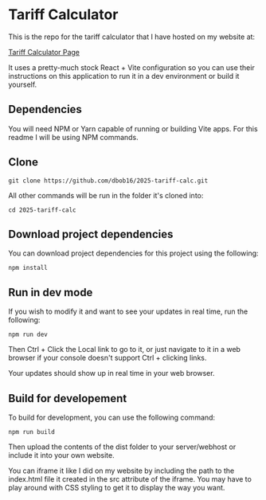 # Tariff Calculator

This is the repo for the tariff calculator that I have hosted on my website at:

[Tariff Calculator Page](https://dilangilluly.us/projects/tariff-calculator/)

It uses a pretty-much stock React + Vite configuration so you can use their instructions on this application to run it in a dev environment or build it yourself.

## Dependencies

You will need NPM or Yarn capable of running or building Vite apps. For this readme I will be using NPM commands.

## Clone

`git clone https://github.com/dbob16/2025-tariff-calc.git`

All other commands will be run in the folder it's cloned into:

`cd 2025-tariff-calc`

## Download project dependencies

You can download project dependencies for this project using the following:

`npm install`

## Run in dev mode

If you wish to modify it and want to see your updates in real time, run the following:

`npm run dev`

Then Ctrl + Click the Local link to go to it, or just navigate to it in a web browser if your console doesn't support Ctrl + clicking links.

Your updates should show up in real time in your web browser.

## Build for developement

To build for development, you can use the following command:

`npm run build`

Then upload the contents of the dist folder to your server/webhost or include it into your own website.

You can iframe it like I did on my website by including the path to the index.html file it created in the src attribute of the iframe. You may have to play around with CSS styling to get it to display the way you want.